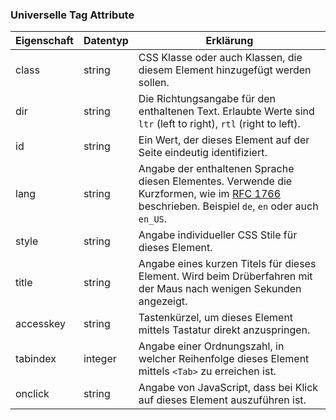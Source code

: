 ### Universelle Tag Attribute

| Eigenschaft | Datentyp | Erklärung |
|-------------|----------|-----------|
| class | string | CSS Klasse oder auch Klassen, die diesem Element hinzugefügt werden sollen. |
| dir | string | Die Richtungsangabe für den enthaltenen Text. Erlaubte Werte sind `ltr` (left to right), `rtl` (right to left). |
| id | string | Ein Wert, der dieses Element auf der Seite eindeutig identifiziert. |
| lang | string | Angabe der enthaltenen Sprache diesen Elementes. Verwende die Kurzformen, wie im [RFC 1766](https://www.rfc-editor.org/rfc/rfc1766.html) beschrieben. Beispiel `de`, `en` oder auch `en_US`. |
| style | string | Angabe individueller CSS Stile für dieses Element. |
| title | string | Angabe eines kurzen Titels für dieses Element. Wird beim Drüberfahren mit der Maus nach wenigen Sekunden angezeigt. |
| accesskey | string | Tastenkürzel, um dieses Element mittels Tastatur direkt anzuspringen. |
| tabindex | integer | Angabe einer Ordnungszahl, in welcher Reihenfolge dieses Element mittels `<Tab>` zu erreichen ist. |
| onclick | string | Angabe von JavaScript, dass bei Klick auf dieses Element auszuführen ist. |
